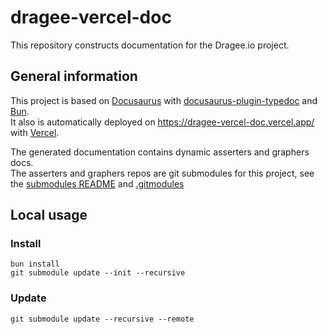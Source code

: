 # dragee-vercel-doc

This repository constructs documentation for the Dragee.io project.

## General information

This project is based on [Docusaurus](https://docusaurus.io/) with [docusaurus-plugin-typedoc](https://typedoc-plugin-markdown.org/plugins/docusaurus) and [Bun](https://bun.sh/).  
It also is automatically deployed on https://dragee-vercel-doc.vercel.app/ with [Vercel](https://vercel.com).

The generated documentation contains dynamic asserters and graphers docs.  
The asserters and graphers repos are git submodules for this project, see the [submodules README](./projects/README.md) and [.gitmodules](.gitmodules)

## Local usage

### Install

```shell
bun install
git submodule update --init --recursive
```

### Update

```shell
git submodule update --recursive --remote
```
